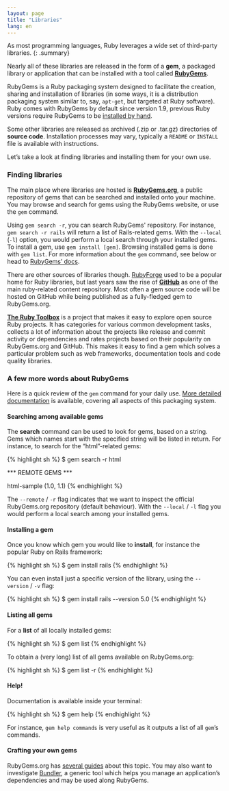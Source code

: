 ```yaml
---
layout: page
title: "Libraries"
lang: en
---
```


As most programming languages, Ruby leverages a wide set of third-party
libraries.
{: .summary}

Nearly all of these libraries are released in the form of a **gem**,
a packaged library or application that can be installed with a tool
called [**RubyGems**][1].

RubyGems is a Ruby packaging system designed to facilitate the creation,
sharing and installation of libraries (in some ways, it is a distribution
packaging system similar to, say, `apt-get`, but targeted at Ruby software).
Ruby comes with RubyGems by default since version 1.9, previous
Ruby versions require RubyGems to be [installed by hand][2].

Some other libraries are released as archived (.zip or .tar.gz)
directories of **source code**. Installation processes may vary,
typically a `README` or `INSTALL` file is available with instructions.

Let’s take a look at finding libraries and installing them for your own
use.

### Finding libraries

The main place where libraries are hosted is [**RubyGems.org**][1], a public
repository of gems that can be searched and installed onto your machine.
You may browse and search for gems using the RubyGems website,
or use the `gem` command.

Using `gem search -r`, you can search RubyGems' repository. For
instance, `gem search -r rails` will return a list of Rails-related
gems. With the `--local` (`-l`) option, you would perform a local search
through your installed gems. To install a gem, use `gem install [gem]`.
Browsing installed gems is done with `gem list`. For more
information about the `gem` command, see below or head to
[RubyGems’ docs][3].

There are other sources of libraries though. [RubyForge][4] used to be a
popular home for Ruby libraries, but last years saw the rise of
[**GitHub**][5] as one of the main ruby-related content repository.
Most often a gem source code will be hosted on GitHub while being
published as a fully-fledged gem to RubyGems.org.

[**The Ruby Toolbox**][6] is a project that makes it easy to explore open
source Ruby projects. It has categories for various common development tasks,
collects a lot of information about the projects like release and commit
activity or dependencies and rates projects based on their popularity on
RubyGems.org and GitHub. This makes it easy to find a gem which solves
a particular problem such as web frameworks, documentation tools and
code quality libraries.

### A few more words about RubyGems

Here is a quick review of the `gem` command for your daily use.
[More detailed documentation][7] is available, covering all aspects
of this packaging system.

#### Searching among available gems

The **search** command can be used to look for gems, based on a string.
Gems which names start with the specified string will be listed in return.
For instance, to search for the “html”-related gems:

{% highlight sh %}
$ gem search -r html

*** REMOTE GEMS ***

html-sample (1.0, 1.1)
{% endhighlight %}

The `--remote` / `-r` flag indicates that we want to inspect the
official RubyGems.org repository (default behaviour).
With the `--local` / `-l` flag you would perform a local search
among your installed gems.

#### Installing a gem

Once you know which gem you would like to **install**, for instance the
popular Ruby on Rails framework:

{% highlight sh %}
$ gem install rails
{% endhighlight %}

You can even install just a specific version of the library, using the
`--version` / `-v` flag:

{% highlight sh %}
$ gem install rails --version 5.0
{% endhighlight %}

#### Listing all gems

For a **list** of all locally installed gems:

{% highlight sh %}
$ gem list
{% endhighlight %}

To obtain a (very long) list of all gems available on RubyGems.org:

{% highlight sh %}
$ gem list -r
{% endhighlight %}

#### Help!

Documentation is available inside your terminal:

{% highlight sh %}
$ gem help
{% endhighlight %}

For instance, `gem help commands` is very useful as it outputs a list of
all `gem`’s commands.

#### Crafting your own gems

RubyGems.org has [several guides][3] about this topic. You may also want
to investigate [Bundler][9], a generic tool which helps you manage an
application’s dependencies and may be used along RubyGems.



[1]: https://rubygems.org/
[2]: https://rubygems.org/pages/download/
[3]: http://guides.rubygems.org/
[4]: http://rubyforge.org/
[5]: https://github.com/
[6]: https://www.ruby-toolbox.com/
[7]: http://guides.rubygems.org/command-reference/
[9]: http://bundler.io/
